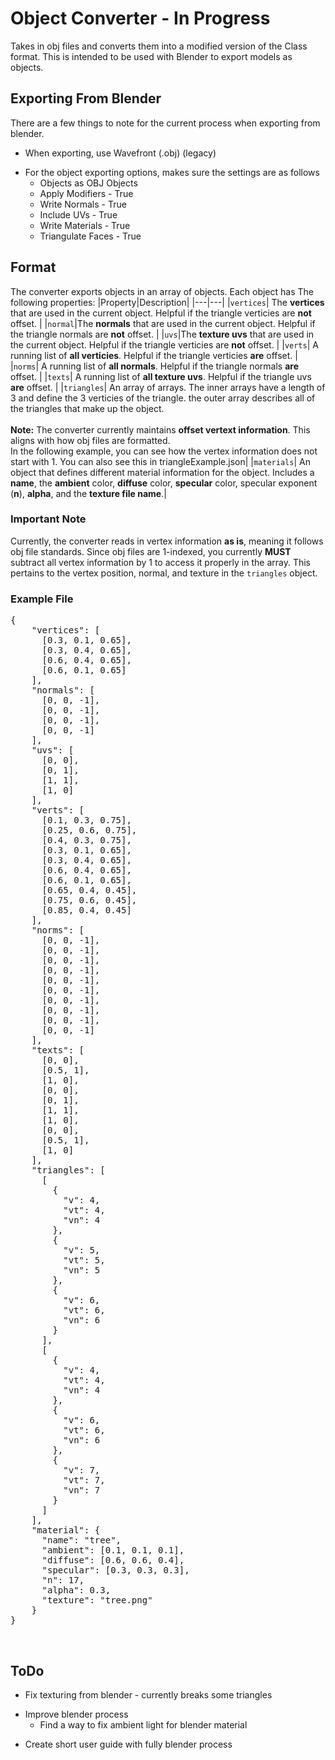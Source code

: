 # Object Converter - In Progress

Takes in obj files and converts them into a modified version of the Class format. This is intended to be used with Blender to export models as objects.

## Exporting From Blender

There are a few things to note for the current process when exporting from blender.

- When exporting, use Wavefront (.obj) (legacy)

* For the object exporting options, makes sure the settings are as follows
  - Objects as OBJ Objects
  - Apply Modifiers - True
  - Write Normals - True
  - Include UVs - True
  - Write Materials - True
  - Triangulate Faces - True

## Format

The converter exports objects in an array of objects. Each object has The following properties:
|Property|Description|
|---|---|
|`vertices`| The **vertices** that are used in the current object. Helpful if the triangle verticies are **not** offset. |
|`normal`|The **normals** that are used in the current object. Helpful if the triangle normals are **not** offset. |
|`uvs`|The **texture uvs** that are used in the current object. Helpful if the triangle verticies are **not** offset. |
|`verts`| A running list of **all verticies**. Helpful if the triangle verticies **are** offset. |
|`norms`| A running list of **all normals**. Helpful if the triangle normals **are** offset. |
|`texts`| A running list of **all texture uvs**. Helpful if the triangle uvs **are** offset. |
|`triangles`| An array of arrays. The inner arrays have a length of 3 and define the 3 verticies of the triangle. the outer array describes all of the triangles that make up the object. <br><br> **Note:** The converter currently maintains **offset vertext information**. This aligns with how obj files are formatted. <br>In the following example, you can see how the vertex information does not start with 1. You can also see this in triangleExample.json|
|`materials`| An object that defines different material information for the object. Includes a **name**, the **ambient** color, **diffuse** color, **specular** color, specular exponent (**n**), **alpha**, and the **texture file name**.|

### Important Note

Currently, the converter reads in vertex information **as is**, meaning it follows obj file standards. Since obj files are 1-indexed, you currently **MUST** subtract all vertex information by 1 to access it properly in the array. This pertains to the vertex position, normal, and texture in the `triangles` object.

### Example File

<pre>
{
    "vertices": [
      [0.3, 0.1, 0.65],
      [0.3, 0.4, 0.65],
      [0.6, 0.4, 0.65],
      [0.6, 0.1, 0.65]
    ],
    "normals": [
      [0, 0, -1],
      [0, 0, -1],
      [0, 0, -1],
      [0, 0, -1]
    ],
    "uvs": [
      [0, 0],
      [0, 1],
      [1, 1],
      [1, 0]
    ],
    "verts": [
      [0.1, 0.3, 0.75],
      [0.25, 0.6, 0.75],
      [0.4, 0.3, 0.75],
      [0.3, 0.1, 0.65],
      [0.3, 0.4, 0.65],
      [0.6, 0.4, 0.65],
      [0.6, 0.1, 0.65],
      [0.65, 0.4, 0.45],
      [0.75, 0.6, 0.45],
      [0.85, 0.4, 0.45]
    ],
    "norms": [
      [0, 0, -1],
      [0, 0, -1],
      [0, 0, -1],
      [0, 0, -1],
      [0, 0, -1],
      [0, 0, -1],
      [0, 0, -1],
      [0, 0, -1],
      [0, 0, -1],
      [0, 0, -1]
    ],
    "texts": [
      [0, 0],
      [0.5, 1],
      [1, 0],
      [0, 0],
      [0, 1],
      [1, 1],
      [1, 0],
      [0, 0],
      [0.5, 1],
      [1, 0]
    ],
    "triangles": [
      [
        {
          "v": 4,
          "vt": 4,
          "vn": 4
        },
        {
          "v": 5,
          "vt": 5,
          "vn": 5
        },
        {
          "v": 6,
          "vt": 6,
          "vn": 6
        }
      ],
      [
        {
          "v": 4,
          "vt": 4,
          "vn": 4
        },
        {
          "v": 6,
          "vt": 6,
          "vn": 6
        },
        {
          "v": 7,
          "vt": 7,
          "vn": 7
        }
      ]
    ],
    "material": {
      "name": "tree",
      "ambient": [0.1, 0.1, 0.1],
      "diffuse": [0.6, 0.6, 0.4],
      "specular": [0.3, 0.3, 0.3],
      "n": 17,
      "alpha": 0.3,
      "texture": "tree.png"
    }
}
</pre>

<br>

## ToDo

- Fix texturing from blender - currently breaks some triangles

* Improve blender process
  - Find a way to fix ambient light for blender material

- Create short user guide with fully blender process
